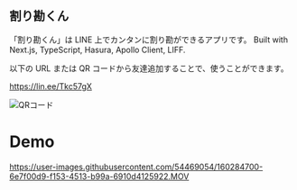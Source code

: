 ## 割り勘くん

「割り勘くん」は LINE 上でカンタンに割り勘ができるアプリです。
Built with Next.js, TypeScript, Hasura, Apollo Client, LIFF.

以下の URL または QR コードから友達追加することで、使うことができます。

https://lin.ee/Tkc57gX

![QRコード](https://qr-official.line.me/sid/M/209yplao.png?shortenUrl=true 'QRコード')

# Demo

https://user-images.githubusercontent.com/54469054/160284700-6e7f00d9-f153-4513-b99a-6910d4125922.MOV
